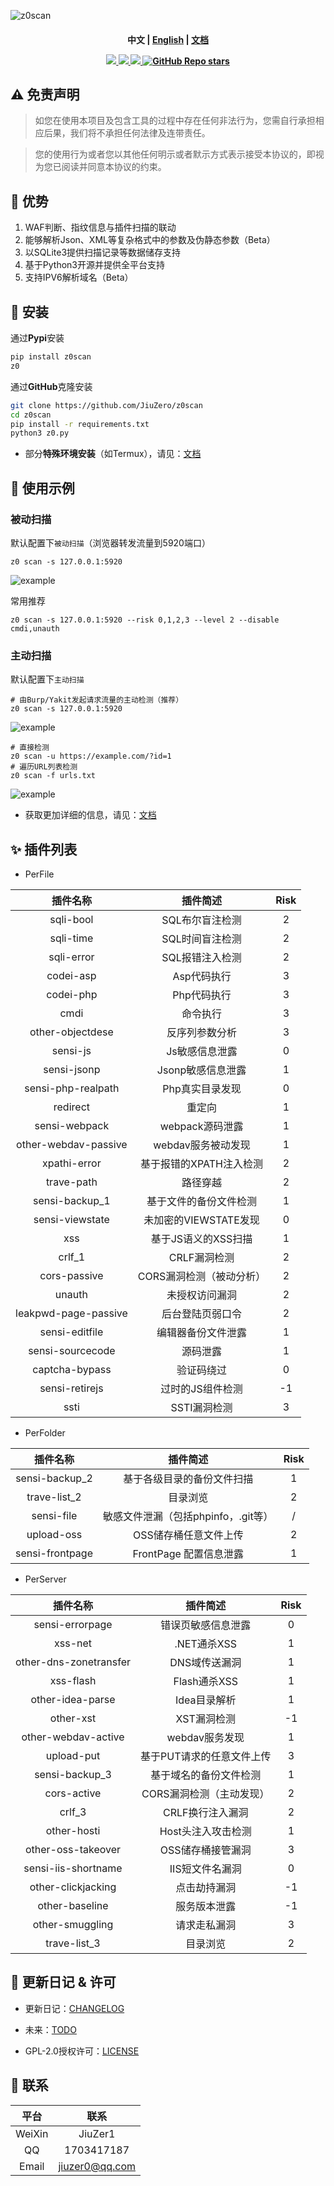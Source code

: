 ![z0scan](https://socialify.git.ci/JiuZero/z0scan/image?description=1&font=Raleway&language=1&name=1&owner=1&pattern=Solid&theme=Auto)

<h4 align="center" dir="auto">
  中文 | <a href="https://github.com/JiuZero/z0scan/blob/master/README.MD">English</a> | <a href="https://jiuzero.github.io/tags/z0scan/">文档</a>
</p>

<p align="center">
  <a href="https://www.python.org/">
      <img src="https://img.shields.io/badge/Language-Python3-yellow.svg">
  <a href="https://github.com/JiuZero/z0scan">
      <img src="https://img.shields.io/pypi/v/z0scan">
  <a href="https://www.gnu.org/licenses/gpl-2.0.en.html">
      <img src="https://img.shields.io/badge/License-GPL2-_red.svg">
      <img alt="GitHub Repo stars" src="https://img.shields.io/github/stars/jiuzero/z0scan">
  </a>
</p>

## ⚠️ 免责声明

> 如您在使用本项目及包含工具的过程中存在任何非法行为，您需自行承担相应后果，我们将不承担任何法律及连带责任。

> 您的使用行为或者您以其他任何明示或者默示方式表示接受本协议的，即视为您已阅读并同意本协议的约束。

## 🌟 优势

1. WAF判断、指纹信息与插件扫描的联动
2. 能够解析Json、XML等复杂格式中的参数及伪静态参数（Beta）
3. 以SQLite3提供扫描记录等数据储存支持
4. 基于Python3开源并提供全平台支持
5. 支持IPV6解析域名（Beta）

## 🔧 安装

通过**Pypi**安装
```bash
pip install z0scan
z0
```

通过**GitHub**克隆安装
```bash
git clone https://github.com/JiuZero/z0scan
cd z0scan
pip install -r requirements.txt
python3 z0.py
```

- 部分**特殊环境安装**（如Termux），请见：[文档](https://jiuzero.github.io/tags/z0scan/)

## 🚀 使用示例

### 被动扫描

默认配置下`被动扫描`（浏览器转发流量到5920端口）
```
z0 scan -s 127.0.0.1:5920
```

![example](doc/example0.png)

常用推荐
```
z0 scan -s 127.0.0.1:5920 --risk 0,1,2,3 --level 2 --disable cmdi,unauth
```

### 主动扫描

默认配置下`主动扫描`
```
# 由Burp/Yakit发起请求流量的主动检测（推荐）
z0 scan -s 127.0.0.1:5920
```

![example](doc/example1.png)

```
# 直接检测
z0 scan -u https://example.com/?id=1
# 遍历URL列表检测
z0 scan -f urls.txt
```

![example](doc/example2.png)

- 获取更加详细的信息，请见：[文档](https://jiuzero.github.io/tags/z0scan/)

## ✨ ️插件列表

- PerFile

|插件名称|插件简述|Risk|
|:---:|:----:|:----:|
|sqli-bool|SQL布尔盲注检测|2|
|sqli-time|SQL时间盲注检测|2|
|sqli-error|SQL报错注入检测|2|
|codei-asp|Asp代码执行|3|
|codei-php|Php代码执行|3|
|cmdi|命令执行|3|
|other-objectdese|反序列参数分析|3|
|sensi-js|Js敏感信息泄露|0|
|sensi-jsonp|Jsonp敏感信息泄露|1|
|sensi-php-realpath|Php真实目录发现|0|
|redirect|重定向|1|
|sensi-webpack|webpack源码泄露|1|
|other-webdav-passive|webdav服务被动发现|1|
|xpathi-error|基于报错的XPATH注入检测|2|
|trave-path|路径穿越|2|
|sensi-backup_1|基于文件的备份文件检测|1|
|sensi-viewstate|未加密的VIEWSTATE发现|0|
|xss|基于JS语义的XSS扫描|1|
|crlf_1|CRLF漏洞检测|2|
|cors-passive|CORS漏洞检测（被动分析）|2|
|unauth|未授权访问漏洞|2|
|leakpwd-page-passive|后台登陆页弱口令|2|
|sensi-editfile|编辑器备份文件泄露|1|
|sensi-sourcecode|源码泄露|1|
|captcha-bypass|验证码绕过|0|
|sensi-retirejs|过时的JS组件检测|-1|
|ssti|SSTI漏洞检测|3|

- PerFolder

|插件名称|插件简述|Risk|
|:---:|:----:|:----:|
|sensi-backup_2|基于各级目录的备份文件扫描|1|
|trave-list_2|目录浏览|2|
|sensi-file|敏感文件泄漏（包括phpinfo，.git等）|/|
|upload-oss|OSS储存桶任意文件上传|2|
|sensi-frontpage|FrontPage 配置信息泄露|1|

- PerServer

|插件名称|插件简述|Risk|
|:---:|:----:|:----:|
|sensi-errorpage|错误页敏感信息泄露|0|
|xss-net|.NET通杀XSS|1|
|other-dns-zonetransfer|DNS域传送漏洞|1|
|xss-flash|Flash通杀XSS|1|
|other-idea-parse|Idea目录解析|1|
|other-xst|XST漏洞检测|-1|
|other-webdav-active|webdav服务发现|1|
|upload-put|基于PUT请求的任意文件上传|3|
|sensi-backup_3|基于域名的备份文件检测|1|
|cors-active|CORS漏洞检测（主动发现）|2|
|crlf_3|CRLF换行注入漏洞|2|
|other-hosti|Host头注入攻击检测|1|
|other-oss-takeover|OSS储存桶接管漏洞|3|
|sensi-iis-shortname|IIS短文件名漏洞|0|
|other-clickjacking|点击劫持漏洞|-1|
|other-baseline|服务版本泄露|-1|
|other-smuggling|请求走私漏洞|3|
|trave-list_3|目录浏览|2|

## 🔆 更新日记 & 许可

- 更新日记：[CHANGELOG](https://github.com/JiuZero/z0scan/blob/master/doc/CHANGELOG.MD)

- 未来：[TODO](https://github.com/JiuZero/z0scan/blob/master/doc/TODO.MD)

- GPL-2.0授权许可：[LICENSE](https://github.com/JiuZero/z0scan/blob/master/LICENSE)

## 📝 联系

|平台|联系|
|:---:|:----:|
|WeiXin|JiuZer1|
|QQ|1703417187|
|Email|jiuzer0@qq.com|